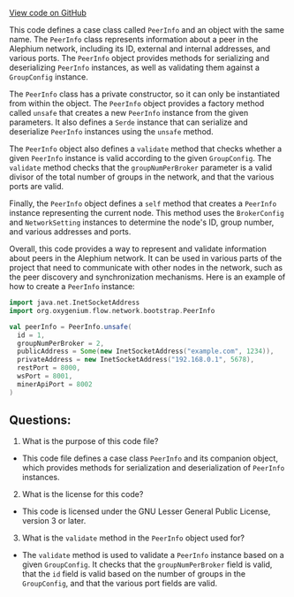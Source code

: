 [View code on GitHub](https://github.com/oxygenium/oxygenium/flow/src/main/scala/org/oxygenium/flow/network/bootstrap/PeerInfo.scala)

This code defines a case class called `PeerInfo` and an object with the same name. The `PeerInfo` class represents information about a peer in the Alephium network, including its ID, external and internal addresses, and various ports. The `PeerInfo` object provides methods for serializing and deserializing `PeerInfo` instances, as well as validating them against a `GroupConfig` instance.

The `PeerInfo` class has a private constructor, so it can only be instantiated from within the object. The `PeerInfo` object provides a factory method called `unsafe` that creates a new `PeerInfo` instance from the given parameters. It also defines a `Serde` instance that can serialize and deserialize `PeerInfo` instances using the `unsafe` method.

The `PeerInfo` object also defines a `validate` method that checks whether a given `PeerInfo` instance is valid according to the given `GroupConfig`. The `validate` method checks that the `groupNumPerBroker` parameter is a valid divisor of the total number of groups in the network, and that the various ports are valid.

Finally, the `PeerInfo` object defines a `self` method that creates a `PeerInfo` instance representing the current node. This method uses the `BrokerConfig` and `NetworkSetting` instances to determine the node's ID, group number, and various addresses and ports.

Overall, this code provides a way to represent and validate information about peers in the Alephium network. It can be used in various parts of the project that need to communicate with other nodes in the network, such as the peer discovery and synchronization mechanisms. Here is an example of how to create a `PeerInfo` instance:

```scala
import java.net.InetSocketAddress
import org.oxygenium.flow.network.bootstrap.PeerInfo

val peerInfo = PeerInfo.unsafe(
  id = 1,
  groupNumPerBroker = 2,
  publicAddress = Some(new InetSocketAddress("example.com", 1234)),
  privateAddress = new InetSocketAddress("192.168.0.1", 5678),
  restPort = 8000,
  wsPort = 8001,
  minerApiPort = 8002
)
```
## Questions: 
 1. What is the purpose of this code file?
- This code file defines a case class `PeerInfo` and its companion object, which provides methods for serialization and deserialization of `PeerInfo` instances.

2. What is the license for this code?
- This code is licensed under the GNU Lesser General Public License, version 3 or later.

3. What is the `validate` method in the `PeerInfo` object used for?
- The `validate` method is used to validate a `PeerInfo` instance based on a given `GroupConfig`. It checks that the `groupNumPerBroker` field is valid, that the `id` field is valid based on the number of groups in the `GroupConfig`, and that the various port fields are valid.